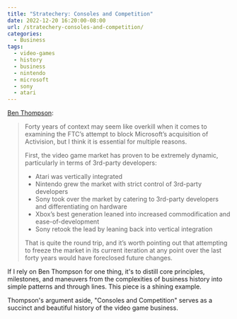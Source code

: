 ```yaml
---
title: "Stratechery: Consoles and Competition"
date: 2022-12-20 16:20:00-08:00
url: /stratechery-consoles-and-competition/
categories:
  - Business
tags:
  - video-games
  - history
  - business
  - nintendo
  - microsoft
  - sony
  - atari
---
```


[Ben Thompson](https://stratechery.com/2022/consoles-and-competition/):

> Forty years of context may seem like overkill when it comes to examining the FTC’s attempt to block Microsoft’s acquisition of Activision, but I think it is essential for multiple reasons.
>
> First, the video game market has proven to be extremely dynamic, particularly in terms of 3rd-party developers:
>
> - Atari was vertically integrated
> - Nintendo grew the market with strict control of 3rd-party developers
> - Sony took over the market by catering to 3rd-party developers and differentiating on hardware
> - Xbox’s best generation leaned into increased commodification and ease-of-development
> - Sony retook the lead by leaning back into vertical integration
>
> That is quite the round trip, and it’s worth pointing out that attempting to freeze the market in its current iteration at any point over the last forty years would have foreclosed future changes.

If I rely on Ben Thompson for one thing, it's to distill core principles, milestones, and maneuvers from the complexities of business history into simple patterns and through lines. This piece is a shining example.

Thompson's argument aside, "Consoles and Competition" serves as a succinct and beautiful history of the video game business.
